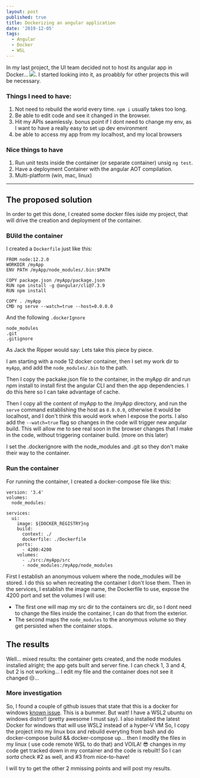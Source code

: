 ```yaml
---
layout: post
published: true
title: Dockerizing an angular application
date: '2019-12-05'
tags:
  - Angular
  - Docker
  - WSL
---
```

In my last project, the UI team decided not to host its angular app in Docker... ![]({{site.baseurl}}/https://media.giphy.com/media/d4zHnLjdy48Cc/giphy.gif).
I started looking into it, as proabbly for other projects this will be necessary.
### Things I need to have:
1. Not need to rebuild the world every time. `npm i` usually takes too long.
1. Be able to edit code and see it changed in the browser.
1. Hit my APIs seamlessly. bonus point if I dont need to change my env, as I want to have a really easy to set up dev environment
1. be able to access my app from my localhost, and my local browsers

### Nice things to have
1. Run unit tests inside the container (or separate container) unsig `ng test`.
1. Have a deployment Container with the angular AOT compilation.
1. Multi-platform (win, mac, linux)

------------
## The proposed solution

In order to get this done, I created some docker files iside my project, that will drive the creation and deployment of the container.
### BUild the container
I created a `Dockerfile` just like this:
```
FROM node:12.2.0
WORKDIR /myApp
ENV PATH /myApp/node_modules/.bin:$PATH

COPY package.json /myApp/package.json
RUN npm install -g @angular/cli@7.3.9
RUN npm install

COPY . /myApp
CMD ng serve --watch=true --host=0.0.0.0
```
And the following `.dockerIgnore`
```
node_modules
.git
.gitignore
```
As Jack the Ripper would say: Lets take this piece by piece.

I am starting with a node 12 docker container, then I set my work dir to `myApp`, and add the `node_modules/.bin` to the path.

Then I copy the packake.json file to the container, in the myApp dir and run npm install to install first the angular CLI and then the app dependencies. I do this here so I can take advantage of cache.

Then I copy all the content of myApp to the /myApp directory, and run the `serve` command establishing the host as `0.0.0.0`, otherwise it would be localhost, and I don't think this would work when I expose the ports.
I also add the `--watch=true` flag so changes in the code will trigger new angular build. This will allow me to see real soon in the browser changes that I make in the code, without triggering container build. (more on this later)

I set the .dockerignore with the node_modules and .git so they don't make their way to the container.

### Run the container
For running the container, I created a docker-compose file like this:
```
version: '3.4'
volumes:
  node_modules:

services:
  ui:
    image: ${DOCKER_REGISTRY}ng
    build:
      context: ./
      dockerfile: ./Dockerfile
    ports:
      - 4200:4200
    volumes:
      - ./src:/myApp/src
      - node_modules:/myApp/node_modules
```

First I establish an anonymous voluem where the node_modules will be stored. I do this so when recreating the container I don't lose them.
Then in the services, I establish the image name, the Dockerfile to use, expose the 4200 port and set the volumes I will use:
- The first one will map my src dir to the containers src dir, so I dont need to change the files inside the container, I can do that from the exterior.
-  The second maps the `node_modules` to the anonymous volume so they get persisted when the container stops.

## The results
Well... mixed results: the container gets created, and the node modules installed alright; the app gets built and server fine. I can check  1, 3 and 4, but 2 is not working... I edit my file and the container does not see it changed 😒...

### More investigation
So, I found a couple of github issues that state that this is a docker for windows  [known issue](https://github.com/moby/moby/issues/30105). 
This is a bummer.
But wait! I have a WSL2 ubuntu on windows distro!! (pretty awesome I must say). I also installed the latest Docker for windows that will use WSL2 instead of a hyper-V VM So, I copy the project into my linux box and rebuild everyting from bash and do docker-compose build && docker-compose up... then I modify the files in my linux ( use code remote WSL to do that) and VOILA! 😎 changes in my code get tracked down in my container and the code is rebuilt! So I can *sorta* check #2 as well, and #3 from nice-to-have!

I will try to get the other 2 mmissing points and will post my results.
